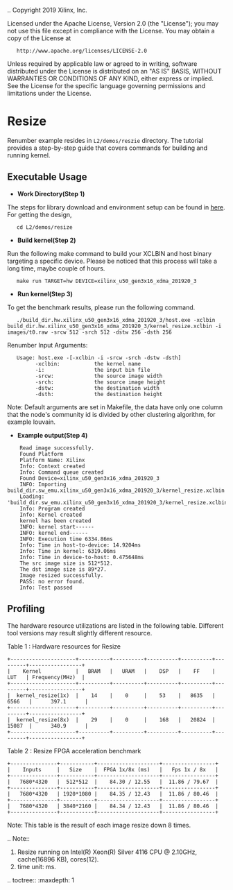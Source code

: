 .. 
   Copyright 2019 Xilinx, Inc.
  
   Licensed under the Apache License, Version 2.0 (the "License");
   you may not use this file except in compliance with the License.
   You may obtain a copy of the License at
  
       http://www.apache.org/licenses/LICENSE-2.0
  
   Unless required by applicable law or agreed to in writing, software
   distributed under the License is distributed on an "AS IS" BASIS,
   WITHOUT WARRANTIES OR CONDITIONS OF ANY KIND, either express or implied.
   See the License for the specific language governing permissions and
   limitations under the License.

# Resize 

Renumber example resides in ``L2/demos/reszie`` directory. The tutorial provides a step-by-step guide that covers commands for building and running kernel.

## Executable Usage

* **Work Directory(Step 1)**

The steps for library download and environment setup can be found in [here](https://github.com/Xilinx/Vitis_Libraries/tree/master/codec/L2/demos#building). For getting the design,

```
   cd L2/demos/resize
```   

* **Build kernel(Step 2)**

Run the following make command to build your XCLBIN and host binary targeting a specific device. Please be noticed that this process will take a long time, maybe couple of hours.

```
   make run TARGET=hw DEVICE=xilinx_u50_gen3x16_xdma_201920_3
```   

* **Run kernel(Step 3)**

To get the benchmark results, please run the following command.

```
   ./build_dir.hw.xilinx_u50_gen3x16_xdma_201920_3/host.exe -xclbin build_dir.hw.xilinx_u50_gen3x16_xdma_201920_3/kernel_resize.xclbin -i images/t0.raw -srcw 512 -srch 512 -dstw 256 -dsth 256 
```   

Renumber Input Arguments:

```
   Usage: host.exe -[-xclbin -i -srcw -srch -dstw -dsth]
         -xclbin:           the kernel name
         -i:                the input bin file
         -srcw:             the source image width
         -srch:             the source image height
         -dstw:             the destination width 
         -dsth:             the destination height
```         

Note: Default arguments are set in Makefile, the data have only one column that the node's community id is divided by other clustering algorithm, for example louvain.

* **Example output(Step 4)** 

```
    Read image successfully.
    Found Platform
    Platform Name: Xilinx
    Info: Context created
    Info: Command queue created
    Found Device=xilinx_u50_gen3x16_xdma_201920_3
    INFO: Importing build_dir.sw_emu.xilinx_u50_gen3x16_xdma_201920_3/kernel_resize.xclbin
    Loading: 'build_dir.sw_emu.xilinx_u50_gen3x16_xdma_201920_3/kernel_resize.xclbin'
    Info: Program created
    Info: Kernel created
    kernel has been created
    INFO: kernel start------
    INFO: kernel end------
    INFO: Execution time 6334.86ms
    Info: Time in host-to-device: 14.9204ms
    Info: Time in kernel: 6319.06ms
    Info: Time in device-to-host: 0.475648ms
    The src image size is 512*512.
    The dst image size is 89*27.
    Image resized successfully.
    PASS: no error found.
    Info: Test passed
```    
    
## Profiling

The hardware resource utilizations are listed in the following table.
Different tool versions may result slightly different resource.

Table 1 : Hardware resources for Resize 

    +---------------------+----------+----------+----------+----------+---------+-----------------+
    |    Kernel           |   BRAM   |   URAM   |    DSP   |    FF    |   LUT   | Frequency(MHz)  |
    +---------------------+----------+----------+----------+----------+---------+-----------------+
    |  kernel_resize(1x)  |    14    |    0     |    53    |   8635   |  6566   |      397.1      |
    +---------------------+----------+----------+----------+----------+---------+-----------------+
    |  kernel_resize(8x)  |    29    |    0     |    168   |   20824  |  15087  |      340.9      |
    +---------------------+----------+----------+----------+----------+---------+-----------------+

Table 2 : Resize FPGA acceleration benchmark 

    +---------------+-----------+--------------------+-----------------+
    |    Inputs     |   Size    |  FPGA 1x/8x (ms)   |   Fps 1x / 8x   |
    +---------------+-----------+--------------------+-----------------+
    |   7680*4320   |  512*512  |    84.30 / 12.55   |  11.86 / 79.67  |
    +---------------+-----------+--------------------+-----------------+
    |   7680*4320   | 1920*1080 |    84.35 / 12.43   |  11.86 / 80.46  | 
    +---------------+-----------+--------------------+-----------------+
    |   7680*4320   | 3840*2160 |    84.34 / 12.43   |  11.86 / 80.46  | 
    +---------------+-----------+--------------------+-----------------+

Note: This table is the result of each image resize down 8 times.

.. Note::

   1. Resize running on Intel(R) Xeon(R) Silver 4116 CPU @ 2.10GHz, cache(16896 KB), cores(12).
   2. time unit: ms.

.. toctree::
    :maxdepth: 1
